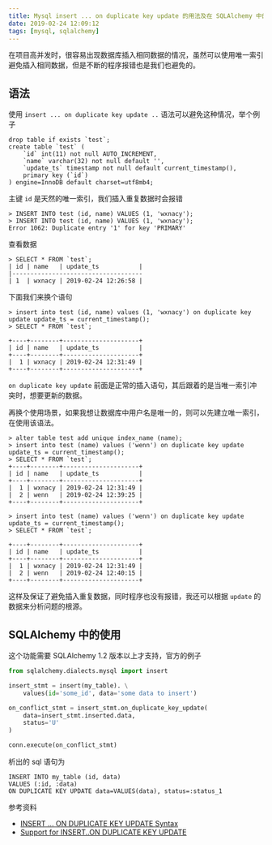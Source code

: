 ```yaml
---
title: Mysql insert ... on duplicate key update 的用法及在 SQLAlchemy 中的使用
date: 2019-02-24 12:09:12
tags: [mysql, sqlalchemy]
---
```


在项目高并发时，很容易出现数据库插入相同数据的情况，虽然可以使用唯一索引避免插入相同数据，但是不断的程序报错也是我们也避免的。

<!-- more --><!-- toc -->

## 语法

使用 `insert ... on duplicate key update ..` 语法可以避免这种情况，举个例子

```mysql
drop table if exists `test`;
create table `test` (
	`id` int(11) not null AUTO_INCREMENT,
	`name` varchar(32) not null default '',
	`update_ts` timestamp not null default current_timestamp(),
	primary key (`id`)
) engine=InnoDB default charset=utf8mb4;
```

主键 `id` 是天然的唯一索引，我们插入重复数据时会报错

```mysql
> INSERT INTO test (id, name) VALUES (1, 'wxnacy');
> INSERT INTO test (id, name) VALUES (1, 'wxnacy');
Error 1062: Duplicate entry '1' for key 'PRIMARY'
```

查看数据

```mysql
> SELECT * FROM `test`;
| id | name   | update_ts           |
|------------------------------------
| 1  | wxnacy | 2019-02-24 12:26:58 |
```

下面我们来换个语句

```mysql
> insert into test (id, name) values (1, 'wxnacy') on duplicate key update update_ts = current_timestamp();
> SELECT * FROM `test`;

+----+--------+---------------------+
| id | name   | update_ts           |
+----+--------+---------------------+
|  1 | wxnacy | 2019-02-24 12:31:49 |
+----+--------+---------------------+
```

`on duplicate key update` 前面是正常的插入语句，其后跟着的是当唯一索引冲突时，想要更新的数据。

再换个使用场景，如果我想让数据库中用户名是唯一的，则可以先建立唯一索引，在使用该语法。

```mysql
> alter table test add unique index_name (name);
> insert into test (name) values ('wenn') on duplicate key update update_ts = current_timestamp();
> SELECT * FROM `test`;
+----+--------+---------------------+
| id | name   | update_ts           |
+----+--------+---------------------+
|  1 | wxnacy | 2019-02-24 12:31:49 |
|  2 | wenn   | 2019-02-24 12:39:25 |
+----+--------+---------------------+

> insert into test (name) values ('wenn') on duplicate key update update_ts = current_timestamp();
> SELECT * FROM `test`;

+----+--------+---------------------+
| id | name   | update_ts           |
+----+--------+---------------------+
|  1 | wxnacy | 2019-02-24 12:31:49 |
|  2 | wenn   | 2019-02-24 12:40:15 |
+----+--------+---------------------+
```

这样及保证了避免插入重复数据，同时程序也没有报错，我还可以根据 `update` 的数据来分析问题的根源。

## SQLAlchemy 中的使用

这个功能需要 SQLAlchemy 1.2 版本以上才支持，官方的例子

```python
from sqlalchemy.dialects.mysql import insert

insert_stmt = insert(my_table). \
    values(id='some_id', data='some data to insert')

on_conflict_stmt = insert_stmt.on_duplicate_key_update(
    data=insert_stmt.inserted.data,
    status='U'
)

conn.execute(on_conflict_stmt)
```

析出的 sql 语句为

```mysql
INSERT INTO my_table (id, data)
VALUES (:id, :data)
ON DUPLICATE KEY UPDATE data=VALUES(data), status=:status_1
```

参考资料

- [INSERT ... ON DUPLICATE KEY UPDATE Syntax](https://dev.mysql.com/doc/refman/8.0/en/insert-on-duplicate.html)
- [Support for INSERT..ON DUPLICATE KEY UPDATE](https://docs.sqlalchemy.org/en/latest/changelog/migration_12.html#support-for-insert-on-duplicate-key-update)
